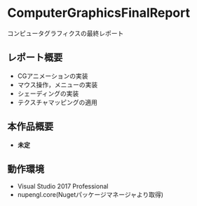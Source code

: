 # ComputerGraphicsFinalReport
コンピュータグラフィクスの最終レポート

## レポート概要
- CGアニメーションの実装
- マウス操作，メニューの実装
- シェーディングの実装
- テクスチャマッピングの適用
## 本作品概要
- **未定**
## 動作環境
- Visual Studio 2017 Professional
- nupengl.core(Nugetパッケージマネージャより取得)
